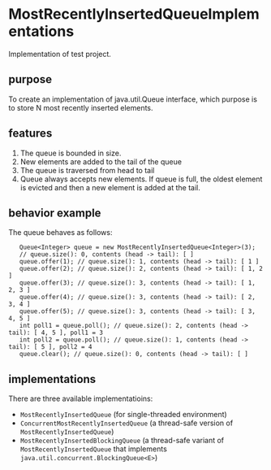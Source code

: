 # MostRecentlyInsertedQueueImplementations
Implementation of test project.

## purpose
To create an implementation of java.util.Queue<E> interface, which purpose is to store N most recently inserted elements.

## features
1. The queue is bounded in size.
2. New elements are added to the tail of the queue
3. The queue is traversed from head to tail
4. Queue always accepts new elements. If queue is full, the oldest element is evicted and then a new element is added at the tail.

## behavior example
The queue behaves as follows:

```
   Queue<Integer> queue = new MostRecentlyInsertedQueue<Integer>(3);
   // queue.size(): 0, contents (head -> tail): [ ]
   queue.offer(1); // queue.size(): 1, contents (head -> tail): [ 1 ]
   queue.offer(2); // queue.size(): 2, contents (head -> tail): [ 1, 2 ]
   queue.offer(3); // queue.size(): 3, contents (head -> tail): [ 1, 2, 3 ]
   queue.offer(4); // queue.size(): 3, contents (head -> tail): [ 2, 3, 4 ]
   queue.offer(5); // queue.size(): 3, contents (head -> tail): [ 3, 4, 5 ]
   int poll1 = queue.poll(); // queue.size(): 2, contents (head -> tail): [ 4, 5 ], poll1 = 3
   int poll2 = queue.poll(); // queue.size(): 1, contents (head -> tail): [ 5 ], poll2 = 4
   queue.clear(); // queue.size(): 0, contents (head -> tail): [ ]

```

## implementations
There are three available implementatioins:
* `MostRecentlyInsertedQueue` (for single-threaded environment)
* `ConcurrentMostRecentlyInsertedQueue` (a thread-safe version of `MostRecentlyInsertedQueue`)
* `MostRecentlyInsertedBlockingQueue` (a thread-safe variant of `MostRecentlyInsertedQueue` that implements `java.util.concurrent.BlockingQueue<E>`)